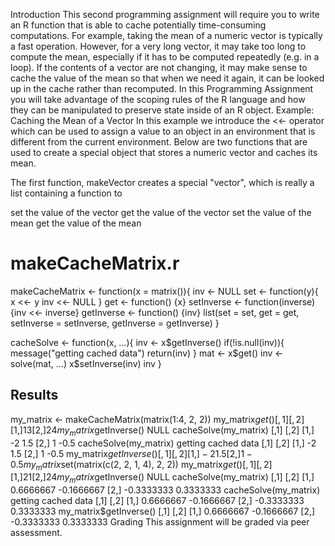 Introduction
This second programming assignment will require you to write an R function that is able to cache potentially time-consuming computations. For example, taking the mean of a numeric vector is typically a fast operation. However, for a very long vector, it may take too long to compute the mean, especially if it has to be computed repeatedly (e.g. in a loop). If the contents of a vector are not changing, it may make sense to cache the value of the mean so that when we need it again, it can be looked up in the cache rather than recomputed. In this Programming Assignment you will take advantage of the scoping rules of the R language and how they can be manipulated to preserve state inside of an R object.
Example: Caching the Mean of a Vector
In this example we introduce the <<- operator which can be used to assign a value to an object in an environment that is different from the current environment. Below are two functions that are used to create a special object that stores a numeric vector and caches its mean.

The first function, makeVector creates a special "vector", which is really a list containing a function to

set the value of the vector
get the value of the vector
set the value of the mean
get the value of the mean
# makeCacheMatrix.r
makeCacheMatrix <- function(x = matrix()){
     inv <- NULL
     set <- function(y){
            x <<- y
            inv <<- NULL
      }
      get <- function() {x}
      setInverse <- function(inverse) {inv <<- inverse}
      getInverse <- function() {inv}
      list(set = set, get = get, setInverse = setInverse, getInverse = getInverse)
}

cacheSolve <- function(x, ...){
      inv <- x$getInverse()
      if(!is.null(inv)){
            message("getting cached data")
            return(inv)
      }
      mat <- x$get()
      inv <- solve(mat, ...)
      x$setInverse(inv)
      inv
}
## Results
my_matrix <- makeCacheMatrix(matrix(1:4, 2, 2))
my_matrix$get()
[,1] [,2]
[1,] 1 3
[2,] 2 4
my_matrix$getInverse()
NULL
cacheSolve(my_matrix)
[,1] [,2]
[1,] -2 1.5
[2,] 1 -0.5
cacheSolve(my_matrix)
getting cached data
[,1] [,2]
[1,] -2 1.5
[2,] 1 -0.5
my_matrix$getInverse()
[,1] [,2]
[1,] -2 1.5
[2,] 1 -0.5
my_matrix$set(matrix(c(2, 2, 1, 4), 2, 2))
my_matrix$get()
[,1] [,2]
[1,] 2 1
[2,] 2 4
my_matrix$getInverse()
NULL
cacheSolve(my_matrix)
[,1] [,2]
[1,] 0.6666667 -0.1666667
[2,] -0.3333333 0.3333333
cacheSolve(my_matrix)
getting cached data
[,1] [,2]
[1,] 0.6666667 -0.1666667
[2,] -0.3333333 0.3333333
my_matrix$getInverse()
[,1] [,2]
[1,] 0.6666667 -0.1666667
[2,] -0.3333333 0.3333333
Grading
This assignment will be graded via peer assessment.
